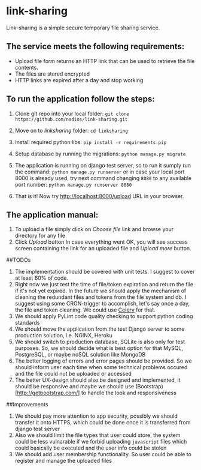 # link-sharing
Link-sharing is a simple secure temporary file sharing service.

## The service meets the following requirements:
* Upload file form returns an HTTP link that can be used to retrieve the file contents.
* The files are stored encrypted
* HTTP links are expired after a day and stop working

## To run the application follow the steps:
1. Clone git repo into your local folder:
`git clone https://github.com/nadios/link-sharing.git`

2. Move on to *linksharing* folder:
`cd linksharing`

3. Install required python libs:
`pip install -r requirements.pip`

4. Setup database by running the migrations:
`python manage.py migrate`

4. The application is running on django test server, so to run it sumply run the command:
`python manage.py runserver`
or in case your local port 8000 is already used, try next command changing `8080` to any available port number:
`python manage.py runserver 8080`

5. That is it! Now try [http://localhost:8000/upload](http://localhost:8000/upload) URL in your browser.

## The application manual:
1. To upload a file simply click on *Choose file* link and browse your directory for any file
2. Click *Upload* button
In case everything went OK, you will see success screen containing the link for an uploaded file and *Upload more* button.

##TODOs
1. The implementation should be covered with unit tests. I suggest to cover at least 60% of code.
2. Right now we just test the time of file/token expiration and return the file if it's not yet expired.
In the future we should apply the mechanism of cleaning the redundant files and tokens from the file system and db.
I suggest using some CRON-trigger to accomplish, let's say once a day, the file and token cleaning.
We could use [Celery](http://www.celeryproject.org/) for that.
3. We should apply PyLint code quality checking to support python coding standards
4. We should move the application from the test Django server to some production solution, i.e. NGINX, Heroku
5. We should switch to production database, SQLite is also only for test purposes. So, we should decide what is best option for that MySQL, PostgreSQL, or maybe noSQL solution like MongoDB
6. The better logging of errors and error pages should be provided. So we should inform user each time when some technical problems occured and the file could not be uploaded or accessed
7. The better UX-design should also be designed and implemented, it should be responsive and maybe we should use (Bootstrap)[http://getbootstrap.com/] to handle the look and responsiveness

##Improvements
1. We should pay more attention to app security, possibly we should transfer it onto HTTPS, which could be done once it is transferred from django test server
2. Also we should limit the file types that user could store, the system could be less vulnarable if we forbid uploading `javascript` files which could basically be executed and the user info could be stolen
3. We should add user membership functionality. So user could be able to register and manage the uploaded files

